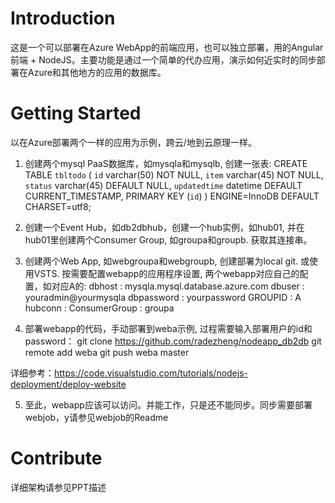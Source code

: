 # Introduction 
这是一个可以部署在Azure WebApp的前端应用，也可以独立部署，用的Angular 前端 + NodeJS。主要功能是通过一个简单的代办应用，演示如何近实时的同步部署在Azure和其他地方的应用的数据库。

# Getting Started
以在Azure部署两个一样的应用为示例，跨云/地到云原理一样。
1.	创建两个mysql PaaS数据库，如mysqla和mysqlb, 创建一张表:
CREATE TABLE `tbltodo` (
  `id` varchar(50) NOT NULL,
  `item` varchar(45) NOT NULL,
  `status` varchar(45) DEFAULT NULL,
  `updatedtime` datetime DEFAULT CURRENT_TIMESTAMP,
  PRIMARY KEY (`id`)
) ENGINE=InnoDB DEFAULT CHARSET=utf8;

2. 创建一个Event Hub，如db2dbhub，创建一个hub实例，如hub01, 并在hub01里创建两个Consumer Group, 如groupa和groupb. 获取其连接串。

3.	创建两个Web App, 如webgroupa和webgroupb, 创建部署为local git. 或使用VSTS. 按需要配置webapp的应用程序设置, 两个webapp对应自己的配置，如对应A的:
dbhost : mysqla.mysql.database.azure.com
dbuser : youradmin@yourmysqla
dbpassword : yourpassword
GROUPID : A
hubconn : <your event hub connection string>
ConsumerGroup : groupa

4.	部署webapp的代码，手动部署到weba示例, 过程需要输入部署用户的id和password：
git clone https://github.com/radezheng/nodeapp_db2db
git remote add weba <your web app git url>
git push weba master

详细参考：https://code.visualstudio.com/tutorials/nodejs-deployment/deploy-website

5.	至此，webapp应该可以访问。并能工作，只是还不能同步。同步需要部署webjob，y请参见webjob的Readme

# Contribute
详细架构请参见PPT描述